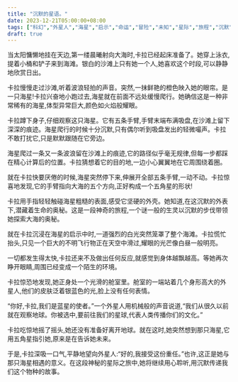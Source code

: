 ```yaml
---
title: "沉默的星语。"
date: 2023-12-21T05:00:00+08:00
tags: ["科幻","外星人","海星","启示","命运","冒险","未知","星际","旅程","沉默", "Claude"]
draft: true
--- 
```


当太阳慵懒地挂在天边,第一缕晨曦射向大海时,卡拉已经起床准备了。她穿上泳衣,提着小桶和铲子来到海滩。银白的沙滩上只有她一个人,她喜欢这个时段,可以静静地欣赏日出。 

卡拉慢慢走过沙滩,听着波浪轻拍的声音。突然,一抹鲜艳的橙色映入她的眼帘。是一只海星!卡拉兴奋地小跑过去,海星就在前面不远处缓慢爬行。她确信这是一种非常稀有的海星,体型异常巨大,颜色如火焰般耀眼。

卡拉蹲下身子,仔细观察这只海星。它有五条手臂,手臂末端布满吸盘,在沙滩上留下深深的痕迹。海星爬行的时候十分沉默,只有偶尔听到吸盘发出的轻微嘬声。卡拉不敢打扰它,只是默默跟随在它旁边。

海星爬过一条又一条波浪留在沙滩上的痕迹,它的路径似乎毫无规律,但每一步都踩在精心计算后的位置。卡拉猜想着它的目的地,一边小心翼翼地在它周围绕着圈。

就在卡拉快要厌倦的时候,海星突然停下来,伸展开全部五条手臂,一动不动。卡拉惊喜地发现,它的手臂指向大海的五个方向,正好构成一个五角星的形状!

卡拉用手指轻轻触碰海星粗糙的表面,感受它坚硬的外壳。她知道,在这沉默的外表下,潜藏着生命的奥秘。这是一段神奇的旅程,一个谜一般的生灵以沉默的步伐带领她探索大海的奥秘。

就在卡拉沉浸在海星的启示中时,一道强烈的白光突然笼罩了整个海滩。卡拉慌忙抬头,只见一个巨大的不明飞行物正在天空中滑过,耀眼的光芒像白昼一般明亮。 

一切都发生得太快,卡拉还来不及做出任何反应,就感觉到身体越飘越高。等她再次睁开眼睛,周围已经变成一个陌生的环境。

卡拉惊恐地发现,她正身处一个光滑的舱室里。舱室的一端站着几个身形高大的外星人,他们的皮肤泛着银蓝色的光,脸上没有任何表情。

“你好,卡拉,我们是蓝星的使者。”一个外星人用机械般的声音说道,“我们从很久以前就在观察地球。你被选中,要前往我们的星球,代表人类传播你们的文化。”

卡拉吃惊地摇了摇头,她还没有准备好离开地球。就在这时,她突然想到那只海星,它用五角星指引她,原来是在告诉她未来。

于是,卡拉深吸一口气,平静地望向外星人:“好的,我接受这份重任。”也许,这正是她与那只海星相遇的意义。在这段神秘的星际之旅中,她将继续用心聆听,用沉默传递我们这个物种的故事。